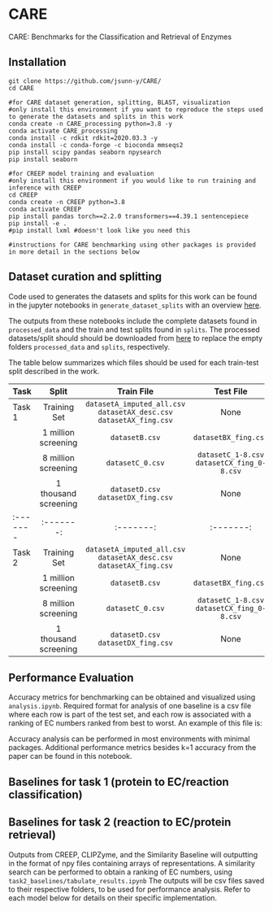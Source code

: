 # CARE
CARE: Benchmarks for the Classification and Retrieval of Enzymes

## Installation

```
git clone https://github.com/jsunn-y/CARE/
cd CARE

#for CARE dataset generation, splitting, BLAST, visualization
#only install this environment if you want to reproduce the steps used to generate the datasets and splits in this work
conda create -n CARE_processing python=3.8 -y
conda activate CARE_processing
conda install -c rdkit rdkit=2020.03.3 -y
conda install -c conda-forge -c bioconda mmseqs2
pip install scipy pandas seaborn npysearch
pip install seaborn

#for CREEP model training and evaluation
#only install this environment if you would like to run training and inference with CREEP
cd CREEP
conda create -n CREEP python=3.8
conda activate CREEP
pip install pandas torch==2.2.0 transformers==4.39.1 sentencepiece
pip install -e .
#pip install lxml #doesn't look like you need this

#instructions for CARE benchmarking using other packages is provided in more detail in the sections below
```
## Dataset curation and splitting
Code used to generates the datasets and splits for this work can be found in the jupyter notebooks in `generate_dataset_splits` with an overview [here](generate_datasets_splits).

The outputs from these notebooks include the complete datasets found in `processed_data` and the train and test splits found in `splits`. The processed datasets/split should should be downloaded from [here](link) to replace the empty folders `processed_data` and `splits`, respectively. 

The table below summarizes which files should be used for each train-test split described in the work.

| Task | Split |Train File | Test File |
|:-------|:-------:|:-------:|:-------:|
| Task 1 | Training Set | `datasetA_imputed_all.csv` `datasetAX_desc.csv` `datasetAX_fing.csv`| None | 
| | 1 million screening | `datasetB.csv` | `datasetBX_fing.csv` |
|  | 8 million screening | `datasetC_0.csv` | `datasetC_1-8.csv` `datasetCX_fing_0-8.csv` |
|  | 1 thousand screening | `datasetD.csv` `datasetDX_fing.csv` | None |
|:-------|:-------:|:-------:|:-------:|
| Task 2 | Training Set | `datasetA_imputed_all.csv` `datasetAX_desc.csv` `datasetAX_fing.csv`| None | 
|  | 1 million screening | `datasetB.csv` | `datasetBX_fing.csv` |
| | 8 million screening | `datasetC_0.csv` | `datasetC_1-8.csv` `datasetCX_fing_0-8.csv` |
|  | 1 thousand screening | `datasetD.csv` `datasetDX_fing.csv` | None |

## Performance Evaluation
Accuracy metrics for benchmarking can be obtained and visualized using `analysis.ipynb`. Required format for analysis of one baseline is a csv file where each row is part of the test set, and each row is associated with a ranking of EC numbers ranked from best to worst. An example of this file is: 

Accuracy analysis can be performed in most environments with minimal packages. Additional performance metrics besides k=1 accuracy from the paper can be found in this notebook. 

## Baselines for task 1 (protein to EC/reaction classification)


## Baselines for task 2 (reaction to EC/protein retrieval)

Outputs from CREEP, CLIPZyme, and the Similarity Baseline will outputting in the format of npy files containing arrays of representations. A similarity search can be performed to obtain a ranking of EC numbers, using `task2_baselines/tabulate_results.ipynb` The outputs will be csv files saved to their respective folders, to be used for performance analysis. Refer to each model below for details on their specific implementation. 
